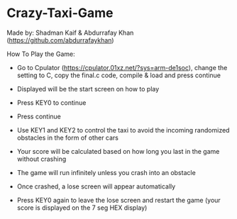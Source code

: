 # Crazy-Taxi-Game

Made by: Shadman Kaif & Abdurrafay Khan (https://github.com/abdurrafaykhan)

How To Play the Game:

* Go to Cpulator (https://cpulator.01xz.net/?sys=arm-de1soc), change the setting to C, copy the final.c code,  compile & load and press continue

* Displayed will be the start screen on how to play

* Press KEY0 to continue

* Press continue

* Use KEY1 and KEY2 to control the taxi to avoid the incoming randomized obstacles in the form of other cars

* Your score will be calculated based on how long you last in the game without crashing

* The game will run infinitely unless you crash into an obstacle

* Once crashed, a lose screen will appear automatically 

* Press KEY0 again to leave the lose screen and restart the game (your score is displayed on the 7 seg HEX display)
